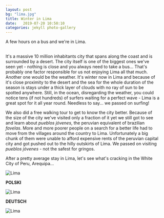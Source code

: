 ```yaml
---
layout: post
bg: "lima.jpg"
title: Winter in Lima
date:   2019-07-20 10:50:10 
categories: jekyll photo-gallery
---
```


A few hours on a bus and we're in Lima.<br><br>


It's a massive 10 million inhabitants city that spans along the coast and is surrounded by a desert. The city itself is one of the biggest ones we've seen yet - nothing is close and you always need to take a bus... That's probably one factor responsible for us not enjoying Lima all that much. Another one would be the weather. It's winter now in Lima and because of it's close proximity to the desert and the sea for the whole duration of the season is stays under a thick layer of clouds with no ray of sun to be spotted anywhere. Still, in the ocean, disregarding the weather, you could notice tens (if not hundreds) of surfers waiting for a perfect wave - Lima is a great spot for it all year round. Needless to say... we passed on surfing!

We also did a free walking tour to get to know the city better. Because of the size of the city we've visited only a fraction of it yet we still got to see and learn about _pueblos jóvenes_, the peruvian equivalent of brazilian _favelas_. More and more poorer people on a search for a better life had to move from the villages around the country to Lima. Unfortunately a big chunk of them were unable to afford expensive rents of the peruvian capital city and got pushed out to the hilly outskirts of Lima. We passed on visiting _pueblos jóvenes_ - not the safest for gringos.

After a pretty average stay in Lima, let's see what's cracking in the White City of Peru, Arequipa...

![Lima](/assets/images/posts/lima/roadtripping.jpg)

<b>POLSKI</b>


![Lima](/assets/images/posts/lima/roadtripping.jpg)

<b>DEUTSCH</b>


![Lima](/assets/images/posts/lima/roadtripping.jpg)

